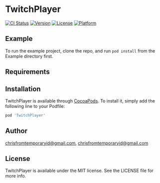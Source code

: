 # TwitchPlayer

[![CI Status](https://img.shields.io/travis/chrisfromtemporaryid@gmail.com/TwitchPlayer.svg?style=flat)](https://travis-ci.org/chrisfromtemporaryid@gmail.com/TwitchPlayer)
[![Version](https://img.shields.io/cocoapods/v/TwitchPlayer.svg?style=flat)](https://cocoapods.org/pods/TwitchPlayer)
[![License](https://img.shields.io/cocoapods/l/TwitchPlayer.svg?style=flat)](https://cocoapods.org/pods/TwitchPlayer)
[![Platform](https://img.shields.io/cocoapods/p/TwitchPlayer.svg?style=flat)](https://cocoapods.org/pods/TwitchPlayer)

## Example

To run the example project, clone the repo, and run `pod install` from the Example directory first.

## Requirements

## Installation

TwitchPlayer is available through [CocoaPods](https://cocoapods.org). To install
it, simply add the following line to your Podfile:

```ruby
pod 'TwitchPlayer'
```

## Author

chrisfromtemporaryid@gmail.com, chrisfromtemporaryid@gmail.com

## License

TwitchPlayer is available under the MIT license. See the LICENSE file for more info.
